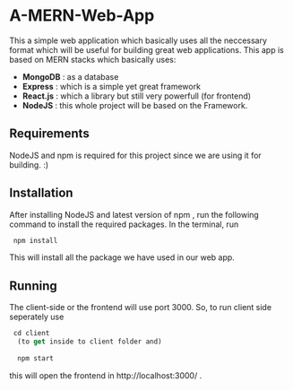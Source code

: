 # A-MERN-Web-App

This a simple web application which basically uses all the neccessary format which will be useful for building great web applications.
This app is based on MERN stacks which basically uses:
  - **MongoDB** : as a database
  - **Express** : which is a simple yet great framework
  - **React.js** : which a library but still very powerfull (for frontend)
  - **NodeJS** : this whole project will be based on the Framework.

## Requirements
  NodeJS and npm is required for this project since we are using it for building. :)

## Installation
  After installing NodeJS and latest version of npm , run the following command to install the required packages.
  In the terminal, run 
  ```js
   npm install 
  ```
  This will install all the package we have used in our web app.
  
 ## Running
 
 The client-side or the frontend will use port 3000.
 So, to run client side seperately use
 ```js
  cd client 
   (to get inside to client folder and)
   
   npm start
 ```
 this will open the frontend in http://localhost:3000/ .
 
